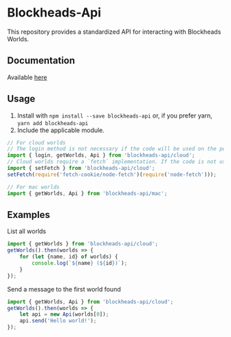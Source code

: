 # Blockheads-Api

This repository provides a standardized API for interacting with Blockheads Worlds.

## Documentation
Available [here](https://bibliofile.github.io/Blockheads-Api/)

## Usage

1. Install with `npm install --save blockheads-api` or, if you prefer yarn, `yarn add blockheads-api`
2. Include the applicable module.

```typescript
// For cloud worlds
// The login method is not necessary if the code will be used on the portal website with a user already logged in.
import { login, getWorlds, Api } from 'blockheads-api/cloud';
// Cloud worlds require a `fetch` implementation. If the code is not used in a browser, you must set the function to use.
import { setFetch } from 'blockheads-api/cloud';
setFetch(require('fetch-cookie/node-fetch')(require('node-fetch')));

// For mac worlds
import { getWorlds, Api } from 'blockheads-api/mac';
```

## Examples

List all worlds
```typescript
import { getWorlds } from 'blockheads-api/cloud';
getWorlds().then(worlds => {
    for (let {name, id} of worlds) {
        console.log(`${name} (${id})`);
    }
});
```

Send a message to the first world found
```typescript
import { getWorlds, Api } from 'blockheads-api/cloud';
getWorlds().then(worlds => {
    let api = new Api(worlds[0]);
    api.send('Hello world!');
});
```